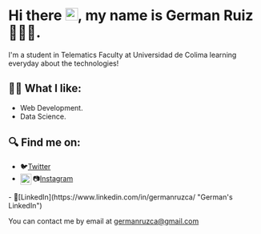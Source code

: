 # Hi there <img src="https://media.giphy.com/media/hvRJCLFzcasrR4ia7z/giphy.gif" width="25px">, my name is German Ruiz 🧑🏻‍💻.

I'm a student in Telematics Faculty at Universidad de Colima learning everyday about the technologies!

## ✍🏼 What I like:
- Web Development.
- Data Science.
## 🔍 Find me on: 
- 🐦[Twitter](https://twitter.com/germanruzca "German's Twitter")
- 📷[Instagram](https://www.instagram.com/germanruzca/ "German's Instagram") <a href="https://www.instagram.com/destructive.dev/">
  <img align="left" alt="instagram" width="22px" src="https://image.flaticon.com/icons/png/512/2111/2111463.png"/>
</a>
- 🤝[LinkedIn](https://www.linkedin.com/in/germanruzca/ "German's LinkedIn")

You can contact me by email at germanruzca@gmail.com
